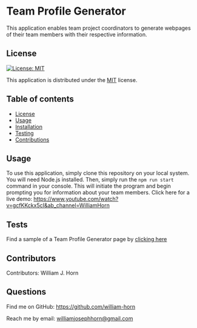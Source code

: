 # Team Profile Generator

This application enables team project coordinators to generate webpages of their team members with their respective information.

## License
  
  [![License: MIT](https://img.shields.io/badge/License-MIT-yellow.svg)](https://opensource.org/licenses/MIT)
  
This application is distributed under the [MIT](https://opensource.org/licenses/MIT) license.
  ## Table of contents
  - [License](#License)
  - [Usage](#Usage)
  - [Installation](#Installation)
  - [Testing](#Testing)
  - [Contributions](#Contributions)

  ## Usage
To use this application, simply clone this repository on your local system. You will need Node.js installed. Then, simply run the `npm run start` command in your console. This will initiate the program and begin prompting you for information about your team members. Click here for a live demo: <https://www.youtube.com/watch?v=gcfKKckx5cI&ab_channel=WilliamHorn>


  ## Tests
  Find a sample of a Team Profile Generator page by [clicking here](https://william-horn.github.io/team-profile-generator-EXAMPLE/)
  ## Contributors
  Contributors: 
  William J. Horn
  ## Questions
  Find me on GitHub: <https://github.com/william-horn>
  
Reach me by email: williamjosephhorn@gmail.com

